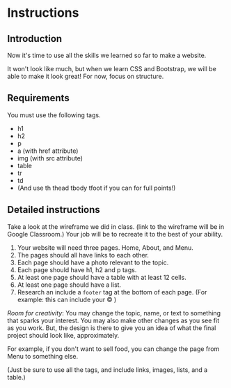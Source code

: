 # Instructions  

## Introduction

Now it's time to use all the skills we learned so far to make a website.

It won't look like much, but when we learn CSS and Bootstrap, we will be able to make it look great! For now, focus on structure.

## Requirements

You must use the following tags.

* h1
* h2
* p
* a (with href attribute)
* img (with src attribute)
* table
* tr
* td
* (And use th thead tbody tfoot if you can for full points!)

## Detailed instructions

Take a look at the wireframe we did in class. (link to the wireframe will be in Google Classroom.) Your job will be to recreate it to the best of your ability. 

1. Your website will need three pages. Home, About, and Menu.
2. The pages should all have links to each other.
3. Each page should have a photo relevant to the topic.
4. Each page should have h1, h2 and p tags.
5. At least one page should have a table with at least 12 cells.
6. At least one page should have a list.
7. Research an include a `footer` tag at the bottom of each page. (For example: this can include your &copy; )


*Room for creativity*: You may change the topic, name, or text to something that sparks your interest. You may also make other changes as you see fit as you work. But, the design is there to give you an idea of what the final project should look like, approximately. 

For example, if you don't want to sell food, you can change the page from Menu to something else.

(Just be sure to use all the tags, and include links, images, lists, and a table.)

